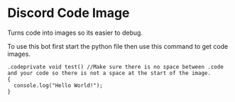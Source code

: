# Discord Code Image
Turns code into images so its easier to debug.

To use this bot first start the python file then use this command to get code images.

```
.codeprivate void test() //Make sure there is no space between .code and your code so there is not a space at the start of the image.
{
  console.log("Hello World!");
}
```
